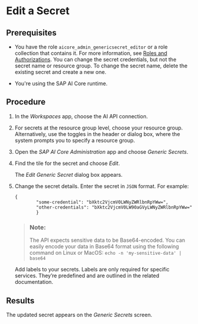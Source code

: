 <!-- loio2a858aed9c7b4d8598ecbc8f6982af31 -->

# Edit a Secret



<a name="loio2a858aed9c7b4d8598ecbc8f6982af31__prereq_iqk_3mx_rxb"/>

## Prerequisites

-   You have the role `aicore_admin_genericsecret_editor` or a role collection that contains it. For more information, see [Roles and Authorizations](https://help.sap.com/docs/ai-launchpad/sap-ai-launchpad/roles-and-authorizations). You can change the secret credentials, but not the secret name or resource group. To change the secret name, delete the existing secret and create a new one.

-   You're using the SAP AI Core runtime.




<a name="loio2a858aed9c7b4d8598ecbc8f6982af31__steps_ztm_jmx_rxb"/>

## Procedure

1.  In the *Workspaces* app, choose the AI API connection.

2.  For secrets at the resource group level, choose your resource group. Alternatively, use the toggles in the header or dialog box, where the system prompts you to specify a resource group.

3.  Open the *SAP AI Core Administration* app and choose *Generic Secrets*.

4.  Find the tile for the secret and choose *Edit*.

    The *Edit Generic Secret* dialog box appears.

5.  Change the secret details. Enter the secret in `JSON` format. For example:

    ```
    {
    		"some-credential": "bXktc2VjcmV0LWNyZWRlbnRpYWw=",
    		"other-credentials": "bXktc2VjcmV0LW90aGVyLWNyZWRlbnRpYWw="
    		}
    ```

    > ### Note:  
    > The API expects sensitive data to be Base64-encoded. You can easily encode your data in Base64 format using the following command on Linux or MacOS: `echo -n 'my-sensitive-data' | base64`

    Add labels to your secrets. Labels are only required for specific services. They’re predefined and are outlined in the related documentation.




<a name="loio2a858aed9c7b4d8598ecbc8f6982af31__result_lfs_jmx_rxb"/>

## Results

The updated secret appears on the *Generic Secrets* screen.

